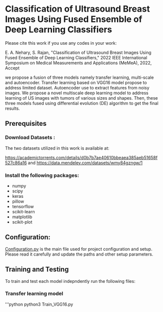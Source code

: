 # Classification of Ultrasound Breast Images Using Fused Ensemble of Deep Learning Classifiers

Please cite this work if you use any codes in your work:

E. A. Nehary, S. Rajan, "Classification of Ultrasound Breast Images Using
Fused Ensemble of Deep Learning Classifiers," 2022 IEEE International Symposium on Medical Measurements and Applications (MeMeA), 2022, Accept

we propose a fusion of three models namely transfer learning, multi-scale and autoencoder. Transfer learning based on VGG16 model propose  to address limited dataset.
Autoencoder use to extract features from noisy images.  We propose a novel multiscale deep learning model to address learning of US images
with tumors of various sizes and shapes. Then, these three models fused using differential evolution (DE) algorithm to get the final results. 

## Prerequisites
### Download  Datasets :
The two datasets utilized in this work is available at:

https://academictorrents.com/details/d0b7b7ae40610bbeaea385aeb51658f527c86a16 and https://data.mendeley.com/datasets/wmy84gzngw/1

### Install the following packages:
* numpy
* scipy
* keras
* pillow
* tensorflow
* scikit-learn
* matplotlib
* scikit-plot

## Configuration:
[Configuration.py](Configuration.py) is the main file used for project configuration and setup. Please read it carefully and update the paths and other setup parameters.

## Training and Testing 
To train and test each model indepndently run the following files:
### Transfer learning model 
'''python 
python3 Train_VGG16.py



